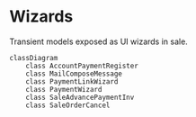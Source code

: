 # Wizards

Transient models exposed as UI wizards in sale.

```mermaid
classDiagram
    class AccountPaymentRegister
    class MailComposeMessage
    class PaymentLinkWizard
    class PaymentWizard
    class SaleAdvancePaymentInv
    class SaleOrderCancel
```
